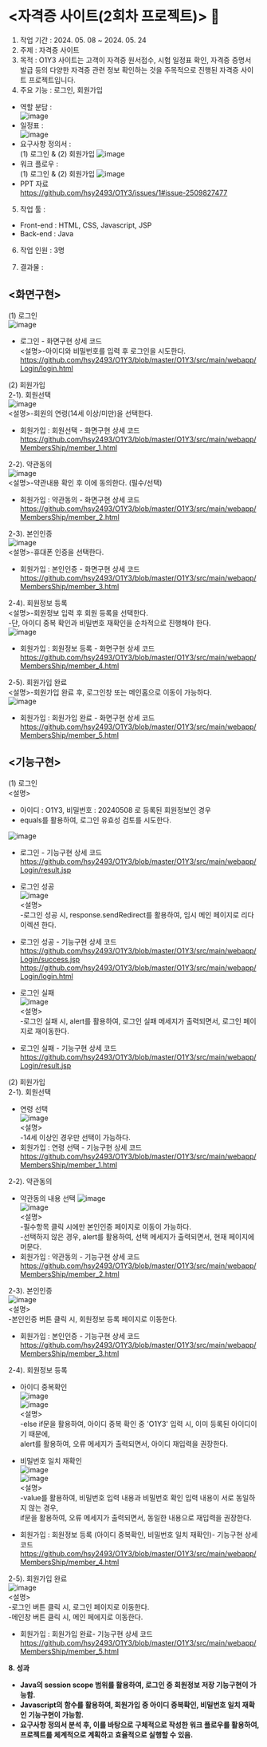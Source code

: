 # <자격증 사이트(2회차 프로젝트)> 📝 <br>
1. 작업 기간 : 2024. 05. 08 ~ 2024. 05. 24<br>
2. 주제 : 자격증 사이트<br>
3. 목적 :  O1Y3 사이트는 고객이 자격증 원서접수, 시험 일정표 확인, 자격증 증명서 발급 등의 다양한 자격증 관련 정보 확인하는 것을 주목적으로 진행된 자격증 사이트 프로젝트입니다.<br>
4. 주요 기능 : 로그인, 회원가입<br>
- 역할 분담 : <br>
  ![image](https://github.com/user-attachments/assets/1d444f20-096b-47f1-88fd-d5f969132ceb) <br>
- 일정표 : <br>
  ![image](https://github.com/user-attachments/assets/5beb8d61-49a2-4e9e-8e67-91b8496b4060) <br>
- 요구사항 정의서 : <br>
(1) 로그인 & (2) 회원가입
  ![image](https://github.com/user-attachments/assets/e217e269-2625-49f7-b121-50808f494678) <br>
- 워크 플로우 : <br>
(1) 로그인 & (2) 회원가입 
  ![image](https://github.com/user-attachments/assets/8807efb9-32c2-4e68-95b2-4ec563f9d4c8) <br>
- PPT 자료<br>
  https://github.com/hsy2493/O1Y3/issues/1#issue-2509827477
5. 작업 툴 :
  - Front-end : HTML, CSS, Javascript, JSP<br>
  - Back-end : Java <br>
6. 작업 인원 : 3명<br>

7. 결과물 : <br>
## <화면구현>
(1) 로그인<br>![image](https://github.com/user-attachments/assets/c4bd0385-9838-45d9-825b-bb6b922ce844)<br>
- 로그인 - 화면구현 상세 코드<br>
<설명>-아이디와 비밀번호를 입력 후 로그인을 시도한다. <br>
  https://github.com/hsy2493/O1Y3/blob/master/O1Y3/src/main/webapp/Login/login.html<br>

(2) 회원가입<br>
2-1). 회원선택<br>
![image](https://github.com/user-attachments/assets/cb60f585-3c3f-4dbe-a49b-c69d64703066)<br>
<설명>-회원의 연령(14세 이상/미만)을 선택한다. <br>
- 회원가입 : 회원선택 - 화면구현 상세 코드<br>
  https://github.com/hsy2493/O1Y3/blob/master/O1Y3/src/main/webapp/MembersShip/member_1.html <br>

2-2). 약관동의<br>
![image](https://github.com/user-attachments/assets/ea0c18a3-ddad-453d-9d85-661c5ed6155b)<br>
<설명>-약관내용 확인 후 이에 동의한다. (필수/선택) <br>
- 회원가입 : 약관동의 - 화면구현 상세 코드<br>
  https://github.com/hsy2493/O1Y3/blob/master/O1Y3/src/main/webapp/MembersShip/member_2.html <br>

2-3). 본인인증<br>
![image](https://github.com/user-attachments/assets/b8c6a87b-ce2e-418e-8ae0-4bcda42f7b82)<br>
<설명>-휴대폰 인증을 선택한다.<br>
- 회원가입 : 본인인증 - 화면구현 상세 코드<br>
  https://github.com/hsy2493/O1Y3/blob/master/O1Y3/src/main/webapp/MembersShip/member_3.html <br>

2-4). 회원정보 등록<br>
<설명>-회원정보 입력 후 회원 등록을 선택한다.<br>
-단, 아이디 중복 확인과 비밀번호 재확인을 순차적으로 진행해야 한다. <br>
![image](https://github.com/user-attachments/assets/a848bee7-0f8b-4f09-a818-7ec3884fe062)<br>
- 회원가입 : 회원정보 등록 - 화면구현 상세 코드<br>
  https://github.com/hsy2493/O1Y3/blob/master/O1Y3/src/main/webapp/MembersShip/member_4.html <br>

2-5). 회원가입 완료<br>
<설명>-회원가입 완료 후, 로그인창 또는 메인홈으로 이동이 가능하다. <br>
![image](https://github.com/user-attachments/assets/a3428a0e-d7c1-41a8-a364-bbf39d3b563d)<br>
- 회원가입 : 회원가입 완료 - 화면구현 상세 코드<br>
  https://github.com/hsy2493/O1Y3/blob/master/O1Y3/src/main/webapp/MembersShip/member_5.html <br>

## <기능구현>
(1) 로그인<br> 
<설명> <br> 
- 아이디 : O1Y3, 비밀번호 : 20240508 로 등록된 회원정보인 경우 <br>
- equals를 활용하여, 로그인 유효성 검토를 시도한다. <br>

![image](https://github.com/user-attachments/assets/2cc00740-36b8-442c-8ede-8dd37a0b60ab) <br>
- 로그인 - 기능구현 상세 코드 <br>
https://github.com/hsy2493/O1Y3/blob/master/O1Y3/src/main/webapp/Login/result.jsp <br>


- 로그인 성공 <br>
![image](https://github.com/user-attachments/assets/41e6abfd-2723-44c4-a097-995d2517a149) <br>
<설명> <br>
-로그인 성공 시, response.sendRedirect를 활용하여, 임시 메인 페이지로 리다이렉션 한다. <br>
- 로그인 성공 - 기능구현 상세 코드 <br> 
https://github.com/hsy2493/O1Y3/blob/master/O1Y3/src/main/webapp/Login/success.jsp <br>
https://github.com/hsy2493/O1Y3/blob/master/O1Y3/src/main/webapp/Login/login.html <br>

- 로그인 실패 <br>
![image](https://github.com/user-attachments/assets/985acca6-6a10-4b0f-b416-ca4dcc75b19f) <br>
<설명> <br>
-로그인 실패 시, alert를 활용하여, 로그인 실패 메세지가 출력되면서, 로그인 페이지로 재이동한다. <br>
- 로그인 실패 - 기능구현 상세 코드 <br>
https://github.com/hsy2493/O1Y3/blob/master/O1Y3/src/main/webapp/Login/result.jsp<br>
   
(2) 회원가입<br>
2-1). 회원선택 <br>
- 연령 선택 <br>
![image](https://github.com/user-attachments/assets/c8308025-d72f-469f-a06d-589aadc6fca5) <br>
<설명> <br>
-14세 이상인 경우만 선택이 가능하다. <br>
- 회원가입 : 연령 선택 - 기능구현 상세 코드<br>
https://github.com/hsy2493/O1Y3/blob/master/O1Y3/src/main/webapp/MembersShip/member_1.html<br>

2-2). 약관동의 <br>
- 약관동의 내용 선택
![image](https://github.com/user-attachments/assets/c316814b-1848-4a0e-a3f4-bb51534fe83c) <br>
![image](https://github.com/user-attachments/assets/10c349e7-753b-4a37-92cf-b4c740968e0a) <br>
<설명> <br>
-필수항목 클릭 시에만 본인인증 페이지로 이동이 가능하다. <br>
-선택하지 않은 경우, alert를 활용하여, 선택 메세지가 출력되면서, 현재 페이지에 머문다.<br>
- 회원가입 : 약관동의 - 기능구현 상세 코드<br>
https://github.com/hsy2493/O1Y3/blob/master/O1Y3/src/main/webapp/MembersShip/member_2.html <br>

2-3). 본인인증 <br>
![image](https://github.com/user-attachments/assets/5735d234-8c9c-4499-b885-8c72c62f6ead) <br>
<설명> <br> 
-본인인증 버튼 클릭 시, 회원정보 등록 페이지로 이동한다. <br>
- 회원가입 : 본인인증 - 기능구현 상세 코드<br>
https://github.com/hsy2493/O1Y3/blob/master/O1Y3/src/main/webapp/MembersShip/member_3.html  <br>

2-4). 회원정보 등록 <br>
- 아이디 중복확인 <br>
![image](https://github.com/user-attachments/assets/2a53aa1d-3b78-48cf-a82b-4db4b0d1b24a) <br>
![image](https://github.com/user-attachments/assets/a876c6c0-add5-4ef0-a2f2-8c7bd8ac0d1f) <br>
<설명> <br>
-else if문을 활용하여, 아이디 중복 확인 중 'O1Y3' 입력 시, 이미 등록된 아이디이기 때문에, <br>
alert를 활용하여, 오류 메세지가 출력되면서, 아이디 재입력을 권장한다.

- 비밀번호 일치 재확인 <br>
![image](https://github.com/user-attachments/assets/b792d163-50da-434b-98d5-b591a45ce583) <br>
![image](https://github.com/user-attachments/assets/3be42724-ed1b-477a-bdcc-d149f7076b06) <br>
<설명> <br>
-value를 활용하여, 비밀번호 입력 내용과 비밀번호 확인 입력 내용이 서로 동일하지 않는 경우, <br>
if문을 활용하여, 오류 메세지가 출력되면서, 동일한 내용으로 재입력을 권장한다. <br>

- 회원가입 : 회원정보 등록 (아이디 중복확인, 비밀번호 일치 재확인)- 기능구현 상세 코드<br>
https://github.com/hsy2493/O1Y3/blob/master/O1Y3/src/main/webapp/MembersShip/member_4.html <br>

2-5). 회원가입 완료 <br>
![image](https://github.com/user-attachments/assets/e6ef8095-e6e5-4cbc-a23b-770f201d9e51) <br>
<설명> <br> 
-로그인 버튼 클릭 시, 로그인 페이지로 이동한다. <br>
-메인창 버튼 클릭 시, 메인 페에지로 이동한다.<br>

- 회원가입 : 회원가입 완료- 기능구현 상세 코드<br>
https://github.com/hsy2493/O1Y3/blob/master/O1Y3/src/main/webapp/MembersShip/member_5.html  <br>


<b> 8. 성과 
- Java의 session scope 범위를 활용하여, 로그인 중 회원정보 저장 기능구현이 가능함.
- Javascript의 함수를 활용하여, 회원가입 중 아이디 중복확인, 비밀번호 일치 재확인 기능구현이 가능함.
- 요구사항 정의서 분석 후, 이를 바탕으로 구체적으로 작성한 워크 플로우를 활용하여, <br>
  프로젝트를 체계적으로 계획하고 효율적으로 실행할 수 있음.
</b>
